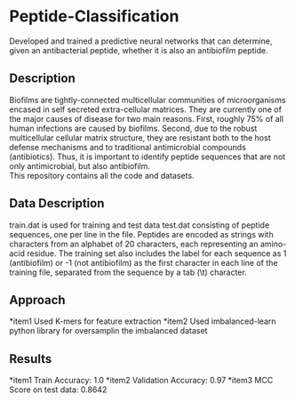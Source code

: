 # Peptide-Classification
Developed and trained a predictive neural networks that can determine, given an antibacterial peptide, whether it is also an antibiofilm peptide.
## Description
Biofilms are tightly-connected multicellular communities of microorganisms encased in self secreted extra-cellular matrices. They are currently one of the major causes of disease for two main reasons. First, roughly 75% of all human infections are caused by biofilms. Second, due to the robust multicellular cellular matrix structure, they are resistant both to
the host defense mechanisms and to traditional antimicrobial compounds (antibiotics).
Thus, it is important to identify peptide sequences that are not only antimicrobial, but also antibiofilm.
<br> This repository contains all the code and datasets.
## Data Description
train.dat is used for training and test data test.dat consisting of peptide sequences, one per line in the file. Peptides are encoded as strings with characters
from an alphabet of 20 characters, each representing an amino-acid residue. The training set also includes the label for each sequence as 1 (antibiofilm) or -1 (not antibiofilm) as the
first character in each line of the training file, separated from the sequence by a tab (\t) character.
## Approach
*item1 Used K-mers for feature extraction 
*item2 Used imbalanced-learn python library for oversamplin the imbalanced dataset
## Results
*item1 Train Accuracy: 1.0
*item2 Validation Accuracy: 0.97
*item3 MCC Score on test data: 0.8642
